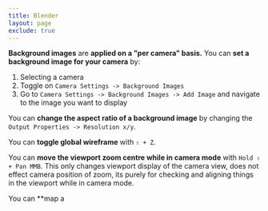 ```yaml
---
title: Blender
layout: page
exclude: true
---
```


**Background images** are **applied on a "per camera" basis.** You can **set a background image for your camera** by:

 1. Selecting a camera
 2. Toggle on `Camera Settings -> Background Images`
 3. Go to `Camera Settings -> Background Images -> Add Image` and navigate to the image you want to display

You can **change the aspect ratio of a background image** by changing the `Output Properties -> Resolution x/y`.

You can **toggle global wireframe** with `⇧ + Z`.

You can **move the viewport zoom centre while in camera mode** with `Hold ⇧ + Pan MMB`. This only changes viewport display of the camera view, does not effect camera position of zoom, its purely for checking and aligning things in the viewport while in camera mode.

You can **map a 



<!--stackedit_data:
eyJoaXN0b3J5IjpbLTEyNDk0MzM1MTcsMTYxNDY5NjEwNywtMT
I2NTYyNzA2MywtMjExOTI3MjY2Myw1NzAxOTg0NjVdfQ==
-->